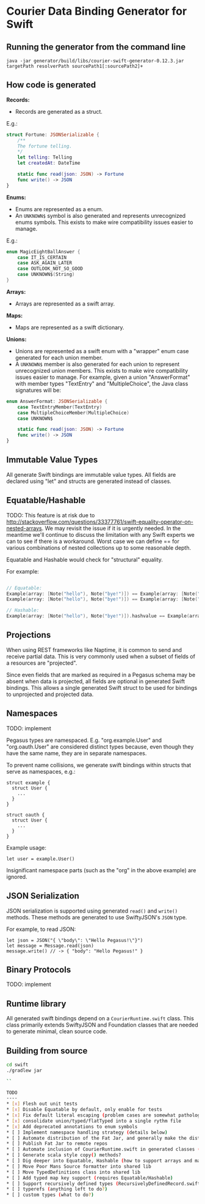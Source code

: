 Courier Data Binding Generator for Swift
========================================

Running the generator from the command line
-------------------------------------------

```
java -jar generator/build/libs/courier-swift-generator-0.12.3.jar targetPath resolverPath sourcePath1[:sourcePath2]+
```

How code is generated
---------------------

**Records:**

* Records are generated as a struct.

E.g.:

```swift
struct Fortune: JSONSerializable {
    /**
    The fortune telling.
    */
    let telling: Telling
    let createdAt: DateTime

    static func read(json: JSON) -> Fortune
    func write() -> JSON
}
```

**Enums:**

* Enums are represented as a enum.
* An `UNKNOWN$` symbol is also generated and represents unrecognized enums symbols.  This exists to
  make wire compatibility issues easier to manage.

E.g.:

```swift
enum MagicEightBallAnswer {
    case IT_IS_CERTAIN
    case ASK_AGAIN_LATER
    case OUTLOOK_NOT_SO_GOOD
    case UNKNOWN$(String)
}
```

**Arrays:**

* Arrays are represented as a swift array.

**Maps:**

* Maps are represented as a swift dictionary.

**Unions:**

* Unions are represented as a swift enum with a "wrapper" enum case generated for each union member.
* A `UNKNOWN$` member is also generated for each union to represent unrecognized union members. This exists to
  make wire compatibility issues easier to manage.
For example, given a union "AnswerFormat" with member types "TextEntry" and "MultipleChoice", the
Java class signatures will be:

```swift
enum AnswerFormat: JSONSerializable {
    case TextEntryMember(TextEntry)
    case MultipleChoiceMember(MultipleChoice)
    case UNKNOWN$

    static func read(json: JSON) -> Fortune
    func write() -> JSON
}
```

Immutable Value Types
---------------------

All generate Swift bindings are immutable value types.  All fields are declared using "let" and
structs are generated instead of classes.

Equatable/Hashable
------------------

TODO: This feature is at risk due to http://stackoverflow.com/questions/33377761/swift-equality-operator-on-nested-arrays.
We may revisit the issue if it is urgently needed. In the meantime we'll continue to discuss the limitation with any
Swift experts we can to see if there is a workaround.  Worst case we can define == for various combinations of nested collections up to
some reasonable depth.

Equatable and Hashable would check for "structural" equality.

For example:

```swift

// Equatable:
Example(array: [Note("hello"), Note("bye!")]) == Example(array: [Note("hello"), Note("bye!")]) // -> true
Example(array: [Note("hello"), Note("bye!")]) == Example(array: [Note("hello"), Note(""XXXX")]) // -> false

// Hashable:
Example(array: [Note("hello"), Note("bye!")]).hashvalue == Example(array: [Note("hello"), Note("bye!")]).hashvalue // -> true
```

Projections
-----------

When using REST frameworks like Naptime, it is common to send and receive partial data.  This
is very commonly used when a subset of fields of a resources are "projected".

Since even fields that are marked as required in a Pegasus schema may be absent when data is
projected, all fields are optional in generated Swift bindings.  This allows a single
generated Swift struct to be used for bindings to unprojected and projected data.

Namespaces
----------

TODO: implement

Pegasus types are namespaced.  E.g. "org.example.User" and "org.oauth.User" are considered distinct
types because, even though they have the same name, they are in separate namespaces.

To prevent name collisions, we generate swift bindings within structs that serve as namespaces, e.g.:

```
struct example {
  struct User {
    ...
  }
}

struct oauth {
  struct User {
    ...
  }
}
```

Example usage:

```
let user = example.User()
```

Insignificant namespace parts (such as the "org" in the above example) are ignored.

JSON Serialization
------------------

JSON serialization is supported using generated `read()` and `write()` methods.  These methods
are generated to use SwiftyJSON's `JSON` type.

For example, to read JSON:

```
let json = JSON("{ \"body\": \"Hello Pegasus!\"}")
let message = Message.read(json)
message.write() // -> { "body": "Hello Pegasus!" }

```

Binary Protocols
----------------

TODO: implement


Runtime library
---------------

All generated swift bindings depend on a `CourierRuntime.swift` class. This class primarily
extends SwiftyJSON and Foundation classes that are needed to generate minimal, clean source code.

Building from source
--------------------

```sh
cd swift
./gradlew jar

``

TODO
----
* [x] Flesh out unit tests
* [x] Disable Equatable by default, only enable for tests
* [x] Fix default literal escaping (problem cases are somewhat pathological)
* [x] consolidate union/typed/flatTyped into a single rythm file
* [x] Add deprecated annotations to enum symbols
* [ ] Implement namespace handling strategy (details below)
* [ ] Automate distribution of the Fat Jar, and generally make the distribution sane
* [ ] Publish Fat Jar to remote repos
* [ ] Automate inclusion of CourierRuntime.swift in generated classes (or as a proper module?)
* [ ] Generate scala style copy() methods?
* [ ] Dig deeper into Equatable, Hashable (how to support arrays and maps?  Deep check?)
* [ ] Move Poor Mans Source formatter into shared lib
* [ ] Move TypedDefinitions class into shared lib
* [ ] Add typed map key support (requires Equatable/Hashable)
* [ ] Support recursively defined types (RecursivelyDefinedRecord.swift does not compile)
* [ ] typerefs (anything left to do?)
* [ ] custom types (what to do?)

